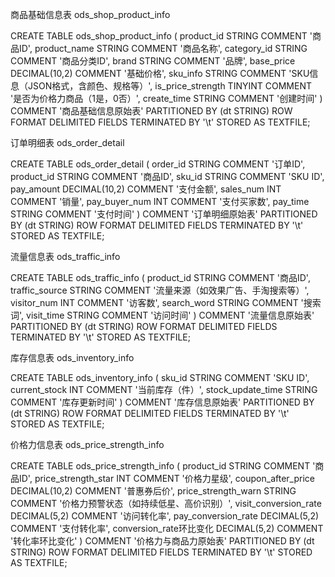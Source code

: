 商品基础信息表 ods_shop_product_info
   
   CREATE TABLE ods_shop_product_info (
       product_id STRING COMMENT '商品ID',
       product_name STRING COMMENT '商品名称',
       category_id STRING COMMENT '商品分类ID',
       brand STRING COMMENT '品牌',
       base_price DECIMAL(10,2) COMMENT '基础价格',
       sku_info STRING COMMENT 'SKU信息（JSON格式，含颜色、规格等）',
       is_price_strength TINYINT COMMENT '是否为价格力商品（1是，0否）',
       create_time STRING COMMENT '创建时间'
   ) COMMENT '商品基础信息原始表'
   PARTITIONED BY (dt STRING)
   ROW FORMAT DELIMITED FIELDS TERMINATED BY '\t'
   STORED AS TEXTFILE;
   
订单明细表 ods_order_detail
   
   CREATE TABLE ods_order_detail (
       order_id STRING COMMENT '订单ID',
       product_id STRING COMMENT '商品ID',
       sku_id STRING COMMENT 'SKU ID',
       pay_amount DECIMAL(10,2) COMMENT '支付金额',
       sales_num INT COMMENT '销量',
       pay_buyer_num INT COMMENT '支付买家数',
       pay_time STRING COMMENT '支付时间'
   ) COMMENT '订单明细原始表'
   PARTITIONED BY (dt STRING)
   ROW FORMAT DELIMITED FIELDS TERMINATED BY '\t'
   STORED AS TEXTFILE;
   
流量信息表 ods_traffic_info
   
   CREATE TABLE ods_traffic_info (
       product_id STRING COMMENT '商品ID',
       traffic_source STRING COMMENT '流量来源（如效果广告、手淘搜索等）',
       visitor_num INT COMMENT '访客数',
       search_word STRING COMMENT '搜索词',
       visit_time STRING COMMENT '访问时间'
   ) COMMENT '流量信息原始表'
   PARTITIONED BY (dt STRING)
   ROW FORMAT DELIMITED FIELDS TERMINATED BY '\t'
   STORED AS TEXTFILE;
   
库存信息表 ods_inventory_info
   
   CREATE TABLE ods_inventory_info (
       sku_id STRING COMMENT 'SKU ID',
       current_stock INT COMMENT '当前库存（件）',
       stock_update_time STRING COMMENT '库存更新时间'
   ) COMMENT '库存信息原始表'
   PARTITIONED BY (dt STRING)
   ROW FORMAT DELIMITED FIELDS TERMINATED BY '\t'
   STORED AS TEXTFILE;
   

价格力信息表 ods_price_strength_info
   
   CREATE TABLE ods_price_strength_info (
       product_id STRING COMMENT '商品ID',
       price_strength_star INT COMMENT '价格力星级',
       coupon_after_price DECIMAL(10,2) COMMENT '普惠券后价',
       price_strength_warn STRING COMMENT '价格力预警状态（如持续低星、高价识别）',
       visit_conversion_rate DECIMAL(5,2) COMMENT '访问转化率',
       pay_conversion_rate DECIMAL(5,2) COMMENT '支付转化率',
       conversion_rate环比变化 DECIMAL(5,2) COMMENT '转化率环比变化'
   ) COMMENT '价格力与商品力原始表'
   PARTITIONED BY (dt STRING)
   ROW FORMAT DELIMITED FIELDS TERMINATED BY '\t'
   STORED AS TEXTFILE;

